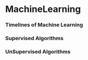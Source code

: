 # MachineLearning

### Timelines of Machine Learning 

### Supervised Algorithms
### UnSupervised Algorithms
